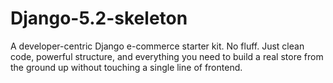 # Django-5.2-skeleton
A developer-centric Django e-commerce starter kit. No fluff. Just clean code, powerful structure, and everything you need to build a real store from the ground up without touching a single line of frontend.
